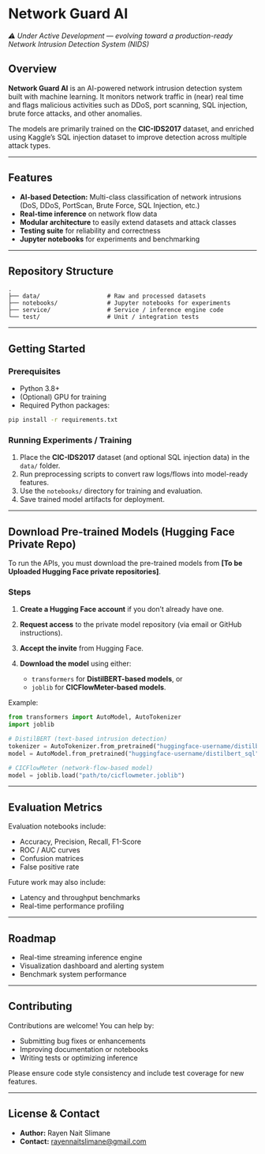 # Network Guard AI

*⚠️ Under Active Development — evolving toward a production-ready Network Intrusion Detection System (NIDS)*

## Overview

**Network Guard AI** is an AI-powered network intrusion detection system built with machine learning. It monitors network traffic in (near) real time and flags malicious activities such as DDoS, port scanning, SQL injection, brute force attacks, and other anomalies.

The models are primarily trained on the **CIC-IDS2017** dataset, and enriched using Kaggle’s SQL injection dataset to improve detection across multiple attack types.

---

## Features

* **AI-based Detection:** Multi-class classification of network intrusions (DoS, DDoS, PortScan, Brute Force, SQL Injection, etc.)
* **Real-time inference** on network flow data
* **Modular architecture** to easily extend datasets and attack classes
* **Testing suite** for reliability and correctness
* **Jupyter notebooks** for experiments and benchmarking

---

## Repository Structure

```
.
├── data/                   # Raw and processed datasets  
├── notebooks/              # Jupyter notebooks for experiments  
├── service/                # Service / inference engine code  
└── test/                   # Unit / integration tests  
```

---

## Getting Started

### Prerequisites

* Python 3.8+
* (Optional) GPU for training
* Required Python packages:

```bash
pip install -r requirements.txt
```

### Running Experiments / Training

1. Place the **CIC-IDS2017** dataset (and optional SQL injection data) in the `data/` folder.
2. Run preprocessing scripts to convert raw logs/flows into model-ready features.
3. Use the `notebooks/` directory for training and evaluation.
4. Save trained model artifacts for deployment.

---

## Download Pre-trained Models (Hugging Face Private Repo)

To run the APIs, you must download the pre-trained models from **[To be Uploaded Hugging Face private repositories]**.

### Steps

1. **Create a Hugging Face account** if you don’t already have one.
2. **Request access** to the private model repository (via email or GitHub instructions).
3. **Accept the invite** from Hugging Face.
4. **Download the model** using either:

   * `transformers` for **DistilBERT-based models**, or
   * `joblib` for **CICFlowMeter-based models**.

Example:

```python
from transformers import AutoModel, AutoTokenizer
import joblib

# DistilBERT (text-based intrusion detection)
tokenizer = AutoTokenizer.from_pretrained("huggingface-username/distilbert_sql")
model = AutoModel.from_pretrained("huggingface-username/distilbert_sql")

# CICFlowMeter (network-flow-based model)
model = joblib.load("path/to/cicflowmeter.joblib")
```

---

## Evaluation Metrics

Evaluation notebooks include:

* Accuracy, Precision, Recall, F1-Score
* ROC / AUC curves
* Confusion matrices
* False positive rate

Future work may also include:

* Latency and throughput benchmarks
* Real-time performance profiling

---

## Roadmap

* Real-time streaming inference engine
* Visualization dashboard and alerting system
* Benchmark system performance

---

## Contributing

Contributions are welcome!
You can help by:

* Submitting bug fixes or enhancements
* Improving documentation or notebooks
* Writing tests or optimizing inference

Please ensure code style consistency and include test coverage for new features.

---

## License & Contact

* **Author:** Rayen Nait Slimane
* **Contact:** [rayennaitslimane@gmail.com](mailto:rayennaitslimane@gmail.com)
